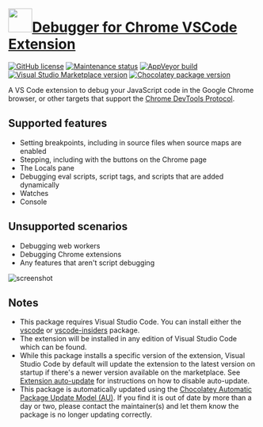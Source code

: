 ﻿# [<img src="https://cdn.jsdelivr.net/gh/dgalbraith/chocolatey-packages@1d50526002930359ca29f0722608cc1f0cf99e37/icons/vscode-chrome-debug.png" width="48" height="48" />Debugger for Chrome VSCode Extension](<https://chocolatey.org/packages/vscode-chrome-debug>)

[![GitHub license](https://img.shields.io/github/license/microsoft/vscode-chrome-debug)](https://github.com/microsoft/vscode-chrome-debug/blob/master/LICENSE.txt)
[![Maintenance status](https://img.shields.io/badge/maintained%3F-yes-green.svg)](https://github.com/dgalbraith/chocolatey-packages/graphs/commit-activity)
[![AppVeyor build](https://img.shields.io/appveyor/ci/dgalbraith/chocolatey-packages)](https://ci.appveyor.com/project/dgalbraith/chocolatey-packages)
[![Visual Studio Marketplace version](https://img.shields.io/visual-studio-marketplace/v/msjsdiag.debugger-for-chrome?label=Marketplace)](https://marketplace.visualstudio.com/items?itemName=msjsdiag.debugger-for-chrome)
[![Chocolatey package version](https://img.shields.io/chocolatey/v/vscode-chrome-debug?label=Chocolatey)](https://chocolatey.org/packages/vscode-chrome-debug)

A VS Code extension to debug your JavaScript code in the Google Chrome browser, or other targets that support the [Chrome DevTools Protocol](https://chromedevtools.github.io/debugger-protocol-viewer/).

## Supported features

* Setting breakpoints, including in source files when source maps are enabled
* Stepping, including with the buttons on the Chrome page
* The Locals pane
* Debugging eval scripts, script tags, and scripts that are added dynamically
* Watches
* Console

## Unsupported scenarios

* Debugging web workers
* Debugging Chrome extensions
* Any features that aren't script debugging

![screenshot](https://cdn.jsdelivr.net/gh/dgalbraith/chocolatey-packages@1d50526002930359ca29f0722608cc1f0cf99e37/automatic/vscode-chrome-debug/screenshot.png)

## Notes

* This package requires Visual Studio Code.
  You can install either the [vscode](https://chocolatey.org/packages/vscode) or [vscode-insiders](https://chocolatey.org/packages/vscode-insiders) package.
* The extension will be installed in any edition of Visual Studio Code which can be found.
* While this package installs a specific version of the extension, Visual Studio Code by default will update the extension to the latest version on startup
  if there's a newer version available on the marketplace.
  See [Extension auto-update](https://code.visualstudio.com/docs/editor/extension-gallery#_extension-autoupdate) for instructions on how to disable auto-update.
* This package is automatically updated using the [Chocolatey Automatic Package Update Model (AU)](https://github.com/majkinetor/au/blob/master/README.md).
  If you find it is out of date by more than a day or two, please contact the maintainer(s) and let them know the package is no longer updating correctly.
